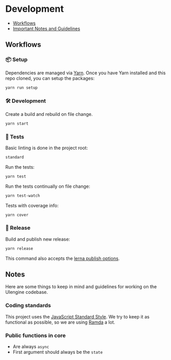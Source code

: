 # Development

- [Workflows](#workflows)
- [Important Notes and Guidelines](#notes)

## Workflows

### 📦 Setup

Dependencies are managed via [Yarn](https://yarnpkg.com/).
Once you have Yarn installed and this repo cloned, you can setup the packages:

```bash
yarn run setup
```

### 🛠 Development

Create a build and rebuild on file change.

```bash
yarn start
```

### 🚥 Tests

Basic linting is done in the project root:

```bash
standard
```

Run the tests:

```bash
yarn test
```

Run the tests continually on file change:

```bash
yarn test-watch
```

Tests with coverage info:

```bash
yarn cover
```

### 🚀 Release

Build and publish new release:

```bash
yarn release
```

This command also accepts the [lerna publish options](https://github.com/lerna/lerna#publish).

## Notes

Here are some things to keep in mind and guidelines for working on the UIengine codebase.

### Coding standards

This project uses the [JavaScript Standard Style](http://standardjs.com/).
We try to keep it as functional as possible, so we are using [Ramda](http://ramdajs.com/) a lot.

### Public functions in core

- Are always `async`
- First argument should always be the `state`
